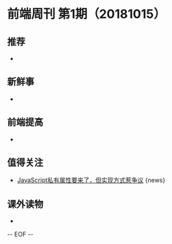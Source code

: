 # 前端周刊 第1期（20181015）

## 推荐

-

## 新鲜事

-

## 前端提高

-

## 值得关注

- [JavaScript私有属性要来了，但实现方式惹争议](https://mp.weixin.qq.com/s/2y4-CkxWWGFiaL5ddL_-Hg) {news}

## 课外读物

-

[//]: # (分类图标
    新闻 {news}
    视频 {video}
    教程 {tutorial}
    代码 {code}
    演示 {demo}
    观点 {opinion}
    技巧 {tips}
    工具 {tools}
    书籍 {book}
    文档 {doc}
    GayHub {github}
    规范 {w3c}
    规范 {mdn}
    Three.js {threejs}
  )

-- EOF --